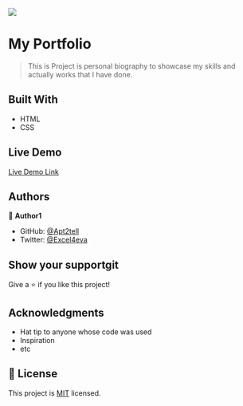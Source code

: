![](https://img.shields.io/badge/Microverse-blueviolet)

# My Portfolio

> This is Project is personal biography to showcase my skills and actually works that I have done.


## Built With

- HTML
- CSS


## Live Demo

[Live Demo Link](https://apt2tell.github.io/Okechukwu-Portfolio/)




## Authors

👤 **Author1**

- GitHub: [@Apt2tell](https://github.com/Apt2tell)
- Twitter: [@Excel4eva](https://twitter.com/Excel4eva)


## Show your supportgit 

Give a ⭐️ if you like this project!

## Acknowledgments

- Hat tip to anyone whose code was used
- Inspiration
- etc

## 📝 License

This project is [MIT](./MIT.md) licensed.

